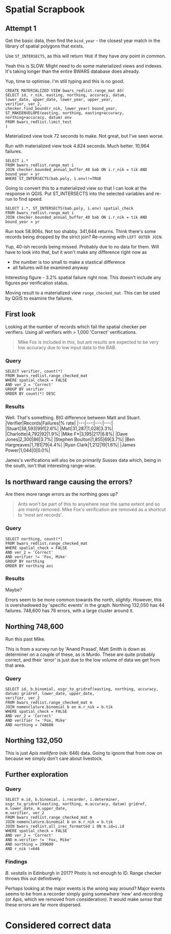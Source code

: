 # Spatial Scrapbook

## Attempt 1
Get the basic data, then find the `bind_year` - the closest year match in the library of spatial polygons that exists.

Use `ST_INTERSECTS`, as this will return `TRUE` if they have *any* point in common.

Yeah this is SLOW. Might need to do some materialized views and indexes. It's taking longer than the entire BWARS database does already.

Yup, time to optimise. I'm still typing and this is no good.

```
CREATE MATERIALIZED VIEW bwars_redlist.range_mat AS(
SELECT id, r_nik, easting, northing, accuracy, datum,
lower_date, upper_date, lower_year, upper_year,
verifier, ver_2,
checker.find_bound(r_nik, lower_year) bound_year,
ST_MAKEENVELOPE(easting, northing, easting+accuracy, northing+accuracy, datum) env
FROM bwars_redlist.limit_test
)
```

Materialized view took 72 seconds to make. Not great, but I've seen worse.

Run with materialized view took 4.824 seconds. Much better. 10,964 failures.
```
SELECT i.*
FROM bwars_redlist.range_mat i
JOIN checker.bounded_annual_buffer_40 bab ON i.r_nik = tik AND bound_year = yr
WHERE ST_INTERSECTS(bab.poly, i.env)!=TRUE
```

Going to convert this to a materialized view so that I can look at the response in QGIS. Put ST_INTERSECTS into the selected variables and re-run to find speed.

```
SELECT i.*, ST_INTERSECTS(bab.poly, i.env) spatial_check
FROM bwars_redlist.range_mat i
JOIN checker.bounded_annual_buffer_40 bab ON i.r_nik = tik AND bound_year = yr
```

Run took 58.906s. Not too shabby. 341,644 returns. Think there's some records being dropped by the strict join? Re-running with `LEFT OUTER JOIN`.

Yup, 40-ish records being missed. Probably due to no data for them. Will have to look into that, but it won't make any difference right now as
- the number is too small to make a stastical difference
- all failures will be examined anyway

Interesting figure - 3.2% spatial failure right now. This doesn't include any figures per verification status.

Moving result to a materialized view `range_checked_mat`. This can be used by QGIS to examine the failures.

## First look

Looking at the number of records which fail the spatial checker per verifiers. Using all verifiers with > 1,000 'Correct' verifications.

>Mike Fox is included in this, but ant results are expected to be very low accuracy due to low input data to the BAB.

### Query
```
SELECT verifier, count(*)
FROM bwars_redlist.range_checked_mat
WHERE spatial_check = FALSE
AND ver_2 = 'Correct'
GROUP BY verifier
ORDER BY count(*) DESC
```

### Results
Well. That's something. BIG difference between Matt and Stuart.
|Verifier|Records|Failures|% rate|
|---|---:|---:|---:|
|Stuart|38,593|991|2.6%|
|Matt|31,287|1,028|3.3%|
|Charlotte|4,792|92|1.9%|
|Mike F*|3,195|217|6.8%|
|Dave Jones|2,300|86|3.7%|
|Stephen Boulton|1,855|69|3.7%|
|Ben Hargreaves|1,781|79|4.4%|
|Ryan Clark|1,212|19|1.6%|
|James Power|1,044|0|0.0%|

James's verifications will also be on primarily Sussex data which, being in the south, isn't that interesting range-wise.

## Is northward range causing the errors?
Are there more range errors as the northing goes up?

>Ants won't be part of this to anywhere near the same extent and so are mainly removed. Mike Fox's verification are removed as a shortcut to 'most ant records'.

### Query
```
SELECT northing, count(*)
FROM bwars_redlist.range_checked_mat
WHERE spatial_check = FALSE
AND ver_2 = 'Correct'
AND verifier != 'Fox, Mike'
GROUP BY northing
ORDER BY northing asc
```

### Results
Maybe?

Errors seem to be more common towards the north, *slightly*. However, this is overshadowed by 'specific events' in the graph. Northing 132,050 has 44 failures. 748,600 has 76 errors, with a large cluster around it.

## Northing 748,600
Run this past Mike.

This is from a survey run by 'Anand Prasad', Matt Smith is down as determiner on a couple of these, as is Murdo. These are quite probably correct, and their 'error' is just due to the low volume of data we get from that area.

### Query
```
SELECT id, b.binomial, osgr_to_gridref(easting, northing, accuracy, datum) gridref, lower_date, upper_date,
verifier, ver_2
FROM bwars_redlist.range_checked_mat m
JOIN nomenclature.binomial b on m.r_nik = b.tik
WHERE spatial_check = FALSE
AND ver_2 = 'Correct'
AND verifier != 'Fox, Mike'
AND northing = 748600
```

## Northing 132,050
This is just *Apis mellifera* (nik: 646) data. Going to ignore that from now on because we simply don't care about livestock.

## Further exploration

### Query
```
SELECT m.id, b.binomial, i.recorder, i.determiner, osgr_to_gridref(easting, northing, m.accuracy, datum) gridref,
m.lower_date, m.upper_date,
m.verifier, ver_2
FROM bwars_redlist.range_checked_mat m
JOIN nomenclature.binomial b on m.r_nik = b.tik
JOIN bwars_redlist.all_irec_formatted i ON m.id=i.id
WHERE spatial_check = FALSE
AND ver_2 = 'Correct'
AND m.verifier != 'Fox, Mike'
AND northing = 299600
AND r_nik !=646
```

### Findings
*B. vestalis* in Edinburgh in 2017? Photo is not enough to ID. Range checker throws this out definitively.

Perhaps looking at the major events is the wrong way around? Major events seems to be from a recorder simply going somewhere 'new' and recording (or Apis, which we removed from consideration). It would make *sense* that these errors are far more dispersed.

# Considered correct data